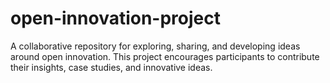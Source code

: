 # open-innovation-project
A collaborative repository for exploring, sharing, and developing ideas around open innovation. This project encourages participants to contribute their insights, case studies, and innovative ideas.
